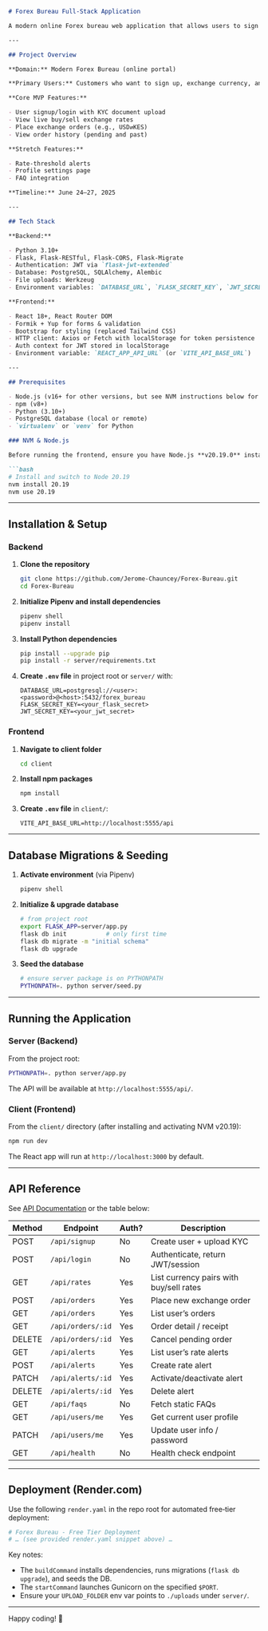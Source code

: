 ````markdown
# Forex Bureau Full-Stack Application

A modern online Forex bureau web application that allows users to sign up, upload KYC documents, view live currency rates, place and track exchange orders, manage rate alerts, and browse FAQs. This README covers project overview, setup, migrations, running server and client, and deployment configuration.

---

## Project Overview

**Domain:** Modern Forex Bureau (online portal)

**Primary Users:** Customers who want to sign up, exchange currency, and track orders.

**Core MVP Features:**

- User signup/login with KYC document upload
- View live buy/sell exchange rates
- Place exchange orders (e.g., USD⇄KES)
- View order history (pending and past)

**Stretch Features:**

- Rate-threshold alerts
- Profile settings page
- FAQ integration

**Timeline:** June 24–27, 2025

---

## Tech Stack

**Backend:**

- Python 3.10+
- Flask, Flask-RESTful, Flask-CORS, Flask-Migrate
- Authentication: JWT via `flask-jwt-extended`
- Database: PostgreSQL, SQLAlchemy, Alembic
- File uploads: Werkzeug
- Environment variables: `DATABASE_URL`, `FLASK_SECRET_KEY`, `JWT_SECRET_KEY`

**Frontend:**

- React 18+, React Router DOM
- Formik + Yup for forms & validation
- Bootstrap for styling (replaced Tailwind CSS)
- HTTP client: Axios or Fetch with localStorage for token persistence
- Auth context for JWT stored in localStorage
- Environment variable: `REACT_APP_API_URL` (or `VITE_API_BASE_URL`)

---

## Prerequisites

- Node.js (v16+ for other versions, but see NVM instructions below for v20.19)
- npm (v8+)
- Python (3.10+)
- PostgreSQL database (local or remote)
- `virtualenv` or `venv` for Python

### NVM & Node.js

Before running the frontend, ensure you have Node.js **v20.19.0** installed via NVM:

```bash
# Install and switch to Node 20.19
nvm install 20.19
nvm use 20.19
````

---

## Installation & Setup

### Backend

1. **Clone the repository**

   ```bash
   git clone https://github.com/Jerome-Chauncey/Forex-Bureau.git
   cd Forex-Bureau
   ```
2. **Initialize Pipenv and install dependencies**

   ```bash
   pipenv shell
   pipenv install
   ```
3. **Install Python dependencies**

   ```bash
   pip install --upgrade pip
   pip install -r server/requirements.txt
   ```
4. **Create `.env` file** in project root or `server/` with:

   ```dotenv
   DATABASE_URL=postgresql://<user>:<password>@<host>:5432/forex_bureau
   FLASK_SECRET_KEY=<your_flask_secret>
   JWT_SECRET_KEY=<your_jwt_secret>
   ```

### Frontend

1. **Navigate to client folder**

   ```bash
   cd client
   ```
2. **Install npm packages**

   ```bash
   npm install
   ```
3. **Create `.env` file** in `client/`:

   ```env
   VITE_API_BASE_URL=http://localhost:5555/api
   ```

---

## Database Migrations & Seeding

1. **Activate environment** (via Pipenv)

   ```bash
   pipenv shell
   ```

2. **Initialize & upgrade database**

   ```bash
   # from project root
   export FLASK_APP=server/app.py
   flask db init           # only first time
   flask db migrate -m "initial schema"
   flask db upgrade
   ```

3. **Seed the database**

   ```bash
   # ensure server package is on PYTHONPATH
   PYTHONPATH=. python server/seed.py
   ```

---

## Running the Application

### Server (Backend)

From the project root:

```bash
PYTHONPATH=. python server/app.py
```

The API will be available at `http://localhost:5555/api/`.

### Client (Frontend)

From the `client/` directory (after installing and activating NVM v20.19):

```bash
npm run dev
```

The React app will run at `http://localhost:3000` by default.

---

## API Reference

See [API Documentation](./forex-bureau.postman_collection.json) or the table below:

| Method | Endpoint          | Auth? | Description                             |
| ------ | ----------------- | ----- | --------------------------------------- |
| POST   | `/api/signup`     | No    | Create user + upload KYC                |
| POST   | `/api/login`      | No    | Authenticate, return JWT/session        |
| GET    | `/api/rates`      | Yes   | List currency pairs with buy/sell rates |
| POST   | `/api/orders`     | Yes   | Place new exchange order                |
| GET    | `/api/orders`     | Yes   | List user’s orders                      |
| GET    | `/api/orders/:id` | Yes   | Order detail / receipt                  |
| DELETE | `/api/orders/:id` | Yes   | Cancel pending order                    |
| GET    | `/api/alerts`     | Yes   | List user’s rate alerts                 |
| POST   | `/api/alerts`     | Yes   | Create rate alert                       |
| PATCH  | `/api/alerts/:id` | Yes   | Activate/deactivate alert               |
| DELETE | `/api/alerts/:id` | Yes   | Delete alert                            |
| GET    | `/api/faqs`       | No    | Fetch static FAQs                       |
| GET    | `/api/users/me`   | Yes   | Get current user profile                |
| PATCH  | `/api/users/me`   | Yes   | Update user info / password             |
| GET    | `/api/health`     | No    | Health check endpoint                   |

---

## Deployment (Render.com)

Use the following `render.yaml` in the repo root for automated free‑tier deployment:

```yaml
# Forex Bureau - Free Tier Deployment
# … (see provided render.yaml snippet above) …
```

Key notes:

* The `buildCommand` installs dependencies, runs migrations (`flask db upgrade`), and seeds the DB.
* The `startCommand` launches Gunicorn on the specified `$PORT`.
* Ensure your `UPLOAD_FOLDER` env var points to `./uploads` under `server/`.

---

Happy coding! 🚀

```
```
